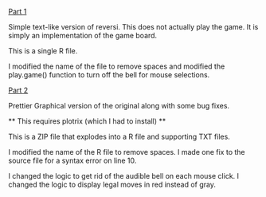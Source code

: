 [Part 1](https://www.r-bloggers.com/reversi-in-r-part-1-bare-bones/)

Simple text-like version of reversi.  This does not actually play the game.
It is simply an implementation of the game board.

This is a single R file.

I modified the name of the file to remove spaces and modified the
play.game() function to turn off the bell for mouse selections.


[Part 2](https://www.r-bloggers.com/reversi-in-r-part-2-graphics-and-custom-boards/)

Prettier Graphical version of the original along with some bug fixes.

** This requires plotrix (which I had to install) **

This is a ZIP file that explodes into a R file and supporting TXT files.

I modified the name of the R file to remove spaces.
I made one fix to the source file for a syntax error on line 10.

I changed the logic to get rid of the audible bell on each mouse click.
I changed the logic to display legal moves in red instead of gray.

